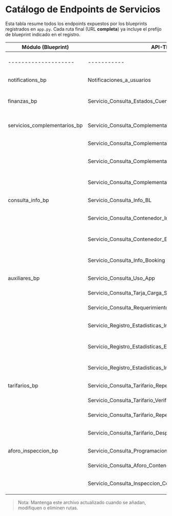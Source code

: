 # Catálogo de Endpoints de Servicios

Esta tabla resume todos los endpoints expuestos por los blueprints registrados en `app.py`.  Cada ruta final (URL **completa**) ya incluye el prefijo de blueprint indicado en el registro.

| Módulo (Blueprint) | API-TPG | Método(s) | Endpoint | Propósito |
|--------------------|---------|-----------|----------|-----------|
|--------------------|-----------|-------------------|--------------------|
| notifications_bp | Notificaciones_a_usuarios | GET | `/notifications/` | Obtener notificaciones. |
| finanzas_bp | Servicio_Consulta_Estados_Cuenta | GET | `/finanzas/estados_cuenta` | Consultar estados de cuenta del cliente. |
| servicios_complementarios_bp | Servicio_Consulta_Complementarios_BL | GET | `/servicios_complementarios/complementarios_bl` | Consulta complementarios por BL. |
|  | Servicio_Consulta_Complementarios_Booking | GET | `/servicios_complementarios/complementarios_booking` | Complementarios por booking. |
|  | Servicio_Consulta_Complementarios_Contenedor_Impo | GET | `/servicios_complementarios/complementarios_contenedor_impo` | Complementarios contenedor importación. |
|  | Servicio_Consulta_Complementarios_Contenedor_Expo | GET | `/servicios_complementarios/complementarios_contenedor_expo` | Complementarios contenedor exportación. |
| consulta_info_bp | Servicio_Consulta_Info_BL | GET | `/consulta_info/info_bl` | Información general por BL. |
|  | Servicio_Consulta_Contenedor_Impo | GET | `/consulta_info/contenedor_impo` | Información contenedor importación. |
|  | Servicio_Consulta_Contenedor_Expo | GET | `/consulta_info/contenedor_expo` | Información contenedor exportación. |
|  | Servicio_Consulta_Info_Booking | GET | `/consulta_info/info_booking` | Información general por booking. |
| auxiliares_bp | Servicio_Consulta_Uso_App | GET | `/auxiliares/consulta_uso_app` | Registrar uso de la aplicación. |
|  | Servicio_Consulta_Tarja_Carga_Suelta | GET | `/auxiliares/consulta_tarja_carga_suelta` | Consulta tarja carga suelta. |
|  | Servicio_Consulta_Requerimientos_Contenedores_Inspeccion | GET | `/auxiliares/requerimientos_inspeccion` | Contenedores para inspección. |
|  | Servicio_Registro_Estadisticas_Importacion | POST | `/auxiliares/registro_estadisticas_impo` | Registrar estadísticas importación. |
|  | Servicio_Registro_Estadisticas_Exportacion | POST | `/auxiliares/registro_estadisticas_expo` | Registrar estadísticas exportación. |
|  | Servicio_Registro_Estadisticas_Importacion_Carga_Suelta | POST | `/auxiliares/registro_estadisticas_impo_carga_suelta` | Registrar estad. impo carga suelta. |
| tarifarios_bp | Servicio_Consulta_Tarifario_Repesaje_Contenedor | GET | `/tarifarios/repesaje_contenedor` | Tarifario repesaje contenedor. |
|  | Servicio_Consulta_Tarifario_Verificacion_Sello | GET | `/tarifarios/verificacion_sello` | Tarifario verificación sello. |
|  | Servicio_Consulta_Tarifario_Repesaje_Carga_Suelta | GET | `/tarifarios/repesaje_carga_suelta` | Tarifario repesaje carga suelta. |
|  | Servicio_Consulta_Tarifario_Despaletizar | GET | `/tarifarios/tarifario_despaletizar` | Tarifario despaletizar carga. |
| aforo_inspeccion_bp | Servicio_Consulta_Programacion_Aforo_BL | GET | `/aforo_inspeccion/programacion_aforo_bl` | Programación aforo BL. |
|  | Servicio_Consulta_Aforo_Contenedor | GET | `/aforo_inspeccion/aforo_contenedor` | Aforo por contenedor. |
|  | Servicio_Consulta_Inspeccion_Contenedor_Expo | GET | `/aforo_inspeccion/inspeccion_contenedor_expo` | Inspección contenedor export. |

> Nota: Mantenga este archivo actualizado cuando se añadan, modifiquen o eliminen rutas.
